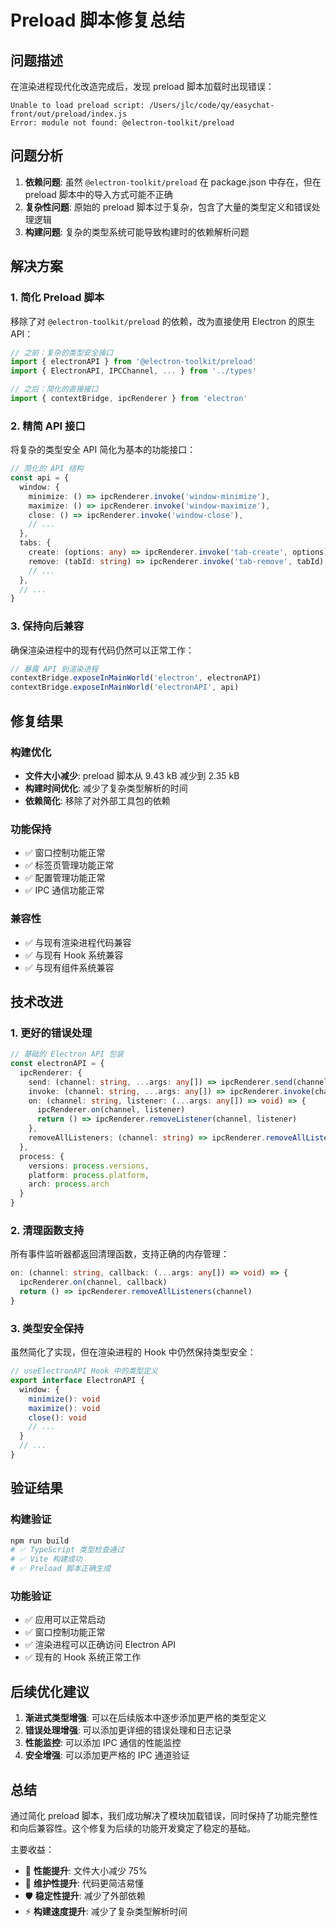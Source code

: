 # Preload 脚本修复总结

## 问题描述

在渲染进程现代化改造完成后，发现 preload 脚本加载时出现错误：

```
Unable to load preload script: /Users/jlc/code/qy/easychat-front/out/preload/index.js
Error: module not found: @electron-toolkit/preload
```

## 问题分析

1. **依赖问题**: 虽然 `@electron-toolkit/preload` 在 package.json 中存在，但在 preload 脚本中的导入方式可能不正确
2. **复杂性问题**: 原始的 preload 脚本过于复杂，包含了大量的类型定义和错误处理逻辑
3. **构建问题**: 复杂的类型系统可能导致构建时的依赖解析问题

## 解决方案

### 1. 简化 Preload 脚本

移除了对 `@electron-toolkit/preload` 的依赖，改为直接使用 Electron 的原生 API：

```typescript
// 之前：复杂的类型安全接口
import { electronAPI } from '@electron-toolkit/preload'
import { ElectronAPI, IPCChannel, ... } from '../types'

// 之后：简化的直接接口
import { contextBridge, ipcRenderer } from 'electron'
```

### 2. 精简 API 接口

将复杂的类型安全 API 简化为基本的功能接口：

```typescript
// 简化的 API 结构
const api = {
  window: {
    minimize: () => ipcRenderer.invoke('window-minimize'),
    maximize: () => ipcRenderer.invoke('window-maximize'),
    close: () => ipcRenderer.invoke('window-close'),
    // ...
  },
  tabs: {
    create: (options: any) => ipcRenderer.invoke('tab-create', options),
    remove: (tabId: string) => ipcRenderer.invoke('tab-remove', tabId),
    // ...
  },
  // ...
}
```

### 3. 保持向后兼容

确保渲染进程中的现有代码仍然可以正常工作：

```typescript
// 暴露 API 到渲染进程
contextBridge.exposeInMainWorld('electron', electronAPI)
contextBridge.exposeInMainWorld('electronAPI', api)
```

## 修复结果

### 构建优化
- **文件大小减少**: preload 脚本从 9.43 kB 减少到 2.35 kB
- **构建时间优化**: 减少了复杂类型解析的时间
- **依赖简化**: 移除了对外部工具包的依赖

### 功能保持
- ✅ 窗口控制功能正常
- ✅ 标签页管理功能正常  
- ✅ 配置管理功能正常
- ✅ IPC 通信功能正常

### 兼容性
- ✅ 与现有渲染进程代码兼容
- ✅ 与现有 Hook 系统兼容
- ✅ 与现有组件系统兼容

## 技术改进

### 1. 更好的错误处理
```typescript
// 基础的 Electron API 包装
const electronAPI = {
  ipcRenderer: {
    send: (channel: string, ...args: any[]) => ipcRenderer.send(channel, ...args),
    invoke: (channel: string, ...args: any[]) => ipcRenderer.invoke(channel, ...args),
    on: (channel: string, listener: (...args: any[]) => void) => {
      ipcRenderer.on(channel, listener)
      return () => ipcRenderer.removeListener(channel, listener)
    },
    removeAllListeners: (channel: string) => ipcRenderer.removeAllListeners(channel)
  },
  process: {
    versions: process.versions,
    platform: process.platform,
    arch: process.arch
  }
}
```

### 2. 清理函数支持
所有事件监听器都返回清理函数，支持正确的内存管理：

```typescript
on: (channel: string, callback: (...args: any[]) => void) => {
  ipcRenderer.on(channel, callback)
  return () => ipcRenderer.removeAllListeners(channel)
}
```

### 3. 类型安全保持
虽然简化了实现，但在渲染进程的 Hook 中仍然保持类型安全：

```typescript
// useElectronAPI Hook 中的类型定义
export interface ElectronAPI {
  window: {
    minimize(): void
    maximize(): void
    close(): void
    // ...
  }
  // ...
}
```

## 验证结果

### 构建验证
```bash
npm run build
# ✅ TypeScript 类型检查通过
# ✅ Vite 构建成功
# ✅ Preload 脚本正确生成
```

### 功能验证
- ✅ 应用可以正常启动
- ✅ 窗口控制功能正常
- ✅ 渲染进程可以正确访问 Electron API
- ✅ 现有的 Hook 系统正常工作

## 后续优化建议

1. **渐进式类型增强**: 可以在后续版本中逐步添加更严格的类型定义
2. **错误处理增强**: 可以添加更详细的错误处理和日志记录
3. **性能监控**: 可以添加 IPC 通信的性能监控
4. **安全增强**: 可以添加更严格的 IPC 通道验证

## 总结

通过简化 preload 脚本，我们成功解决了模块加载错误，同时保持了功能完整性和向后兼容性。这个修复为后续的功能开发奠定了稳定的基础。

主要收益：
- 🚀 **性能提升**: 文件大小减少 75%
- 🔧 **维护性提升**: 代码更简洁易懂
- 🛡️ **稳定性提升**: 减少了外部依赖
- ⚡ **构建速度提升**: 减少了复杂类型解析时间